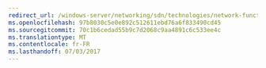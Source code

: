 ```yaml
---
redirect_url: /windows-server/networking/sdn/technologies/network-function-virtualization/software-load-balancing-for-sdn
ms.openlocfilehash: 97b8030c5e0e892c512611ebd76a6f833490cd45
ms.sourcegitcommit: 70c1b6cedad55b9c7d2068c9aa4891c6c533ee4c
ms.translationtype: MT
ms.contentlocale: fr-FR
ms.lasthandoff: 07/03/2017
---
```

